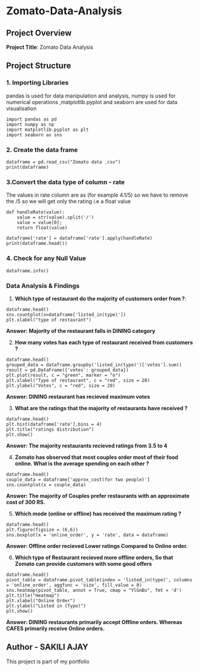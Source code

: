 # Zomato-Data-Analysis

## Project Overview

**Project Title**: Zomato Data Analysis

## Project Structure

### 1. Importing Libraries
pandas is used for data manipulation and analysis, numpy is used for numerical operations ,matplotlib.pyplot and seaborn are used for data visualisation

```
import pandas as pd
import numpy as np
import matplotlib.pyplot as plt
import seaborn as sns
```

### 2. Create the data frame

```
dataframe = pd.read_csv("Zomato data .csv")
print(dataframe)
```

### 3.Convert the data type of column - rate
The values in rate column are as (for example 4.1/5) so we have to remove the /5 so we will get only the rating i.e a float value 

```
def handleRate(value):
    value = str(value).split('/')
    value = value[0];
    return float(value)

dataframe['rate'] = dataframe['rate'].apply(handleRate)
print(dataframe.head())
```

### 4. Check for any Null Value

```
dataframe.info()
```

### Data Analysis & Findings

1. **Which type of restaurant do the majority of customers order from ?**:
```
dataframe.head()
sns.countplot(x=dataframe['listed_in(type)'])
plt.xlabel("type of restaurant")
```
  **Answer: Majority of the restaurant falls in DINING category**
  

2. **How many votes has each type of restaurant received from customers ?**
```
dataframe.head()
grouped_data = dataframe.groupby('listed_in(type)')['votes'].sum()
result = pd.DataFrame({'votes': grouped_data})
plt.plot(result, c = "green", marker = "o")
plt.xlabel("Type of restaurant", c = "red", size = 20)
plt.ylabel("Votes", c = "red", size = 20)
```
  **Answer: DINING restaurant has recieved maximum votes**
  

3. **What are the ratings that the majority of restaurants have received ?**
```
dataframe.head()
plt.hist(dataframe['rate'],bins = 4)
plt.title("ratings distribution")
plt.show()
```
  **Answer: The majority restaurants recieved ratings from 3.5 to 4**
  

4. **Zomato has observed that most couples order most of their food online. What is the average spending on each other ?**
```
dataframe.head()
couple_data = dataframe['approx_cost(for two people)']
sns.countplot(x = couple_data)
```
**Answer: The majority of Couples prefer restaurants with an approximate cost of 300 RS.**

5. **Which mode (online or offline) has received the maximum rating ?**
```
dataframe.head()
plt.figure(figsize = (6,6))
sns.boxplot(x = 'online_order', y = 'rate', data = dataframe)
```
**Answer: Offline order recieved Lower ratings Compared to Online order.**

6. **Which type of Restaurant recieved more offline orders, So that Zomato can provide customers with some good offers**
```
dataframe.head()
pivot_table = dataframe.pivot_table(index = 'listed_in(type)', columns = 'online_order', aggfunc = 'size', fill_value = 0)
sns.heatmap(pivot_table, annot = True, cmap = "YlGnBu", fmt = 'd')
plt.title("Heatmap")
plt.xlabel("Online Order")
plt.ylabel("Listed in (Type)")
plt.show()
```
**Answer: DINING restaurants primarily accept Offline orders. Whereas CAFES primarily receive Online orders.**

## Author - SAKILI AJAY
This project is part of my portfolio



